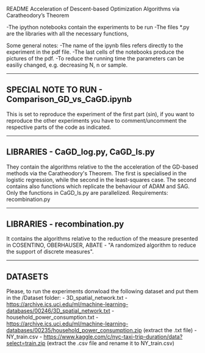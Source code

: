 README
Acceleration of Descent-based Optimization Algorithms via Caratheodory’s Theorem

-The ipython notebooks contain the experiments to be run
-The files *.py are the libraries with all the necessary functions, 

Some general notes:
-The name of the ipynb files refers directly to the experiment in the pdf file.
-The last cells of the notebooks produce the pictures of the pdf.
-To reduce the running time the parameters can be easiliy changed, e.g. decreasing N, n or sample.

----------------------------------------------------
SPECIAL NOTE TO RUN - Comparison_GD_vs_CaGD.ipynb 
----------------------------------------------------
This is set to reproduce the experiment of the first part (sin), if you
want to reproduce the other experiments you have to comment/uncomment the respective parts of the code
as indicated.

---------------------------------------------------
LIBRARIES - CaGD_log.py, CaGD_ls.py
---------------------------------------------------
They contain the algorithms relative to the the acceleration of the GD-based methods via the 
Caratheodory's Theorem. The first is specialised in the logistic regression, while the second in 
the least-squares case. The second contains also functions which replicate the behaviour of ADAM and SAG.
Only the functions in CaGD_ls.py are parallelized.
Requirements: recombination.py

----------------------------------------------------
LIBRARIES - recombination.py 
----------------------------------------------------
It contains the algorithms relative to the reduction of the measure presented in 
COSENTINO, OBERHAUSER, ABATE - "A randomized algorithm to reduce the support of discrete measures".

---------------------------------------------------
DATASETS
---------------------------------------------------
Please, to run the experiments donwload the following dataset and put them in the /Dataset folder:
	- 3D_spatial_network.txt - 
      https://archive.ics.uci.edu/ml/machine-learning-databases/00246/3D_spatial_network.txt
	- household_power_consumption.txt - 
      https://archive.ics.uci.edu/ml/machine-learning-databases/00235/household_power_consumption.zip
      (extract the .txt file)
    - NY_train.csv - 
      https://www.kaggle.com/c/nyc-taxi-trip-duration/data?select=train.zip
      (extract the .csv file and rename it to NY_train.csv)

